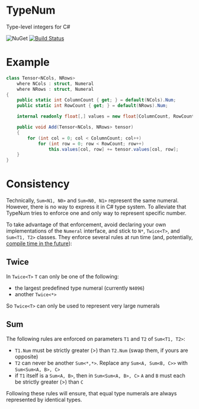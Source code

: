 # TypeNum
Type-level integers for C#

![NuGet](https://img.shields.io/nuget/v/TypeNum.svg)
[![Build Status](https://losttech.visualstudio.com/TypeNum/_apis/build/status/losttech.TypeNum?branchName=master)](https://losttech.visualstudio.com/TypeNum/_build/latest?definitionId=29&branchName=master)

# Example
```csharp
class Tensor<NCols, NRows>
    where NCols : struct, Numeral
    where NRows : struct, Numeral
{
    public static int ColumnCount { get; } = default(NCols).Num;
    public static int RowCount { get; } = default(NRows).Num;

    internal readonly float[,] values = new float[ColumnCount, RowCount];

    public void Add(Tensor<NCols, NRows> tensor)
    {
        for (int col = 0; col < ColumnCount; col++)
            for (int row = 0; row < RowCount; row++)
                this.values[col, row] += tensor.values[col, row];
    }
}
```

# Consistency
Technically, `Sum<N1, N0>` and `Sum<N0, N1>` represent the same numeral.
However, there is no way to express it in C# type system. To alleviate that
TypeNum tries to enforce one and only way to represent specific number.

To take advantage of that enforcement, avoid declaring your own implementations
of the `Numeral` interface, and stick to `N*`, `Twice<T>`, and `Sum<T1, T2>`
classes. They enforce several rules at run time (and, potentially, [compile
time in the future](https://github.com/losttech/TypeNum/issues/1)):

## Twice
In `Twice<T>` `T` can only be one of the following:

* the largest predefined type numeral (currently `N4096`)
* another `Twice<*>`

So `Twice<T>` can only be used to represent very large numerals

## Sum
The following rules are enforced on parameters `T1` and `T2` of `Sum<T1, T2>`:

* `T1.Num` must be strictly greater (>) than `T2.Num` (swap them, if yours are opposite)
* `T2` can never be another `Sum<*,*>`. Replace any `Sum<A, Sum<B, C>>` with
`Sum<Sum<A, B>, C>`
* if `T1` itself is a `Sum<A, B>`, then in `Sum<Sum<A, B>, C>` `A` and `B` must
each be strictly greater (>) than `C`

Following these rules will ensure, that equal type numerals are always
represented by identical types.